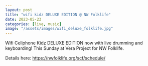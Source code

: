 ```yaml
---
layout: post
title: "wifi kidz DELUXE EDITION @ NW Folklife"
date: 2023-05-23
categories: [live, music]
image: "/assets/images/wifi_deluxe_folklife.jpg"
---
```


Wifi Cellphone Kidz DELUXE EDITION now with live drumming and keyboarding!
This Sunday at Vera Project for NW Folklife.

Details here:
https://nwfolklife.org/scf/schedule/
